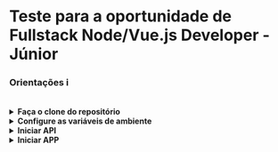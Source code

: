 # Teste para a oportunidade de Fullstack Node/Vue.js Developer - Júnior

### Orientações ℹ️

<br>

<details>
    <summary>
        <strong>Faça o clone do repositório</strong>
    </summary>
    Tendo o git instalado abra o terminal, cole e execute o código abaixo:

        git clone git@github.com:ts-dart/app-cf.git
</details>

<details>
    <summary>
        <strong>Configure as variáveis de ambiente</strong>
    </summary>
    No repositório local, no diretório api, cole e execute o código abaixo:

        cat > .env

Logo apos cole nesse mesmo terminal o código abaixo substituindo os valores por seus dados:

        DB_PASSWORD='digite a senha do seu banco de dados'
        HOSTNAME='digite o nome de usuário do seu banco de dados'
        DB_NAME='digite o nome do seu banco de dados'
        API_PORT='digite a para api'

apos colar o código tecle ctrl + z para salvar e sair do editor
</details>

<details>
    <summary>
        <strong>Iniciar API</strong>
    </summary>
    Dentro do diretorio raiz, cole e execute o código abaixo:

        npm run api
</details>

<details>
    <summary>
        <strong>Iniciar APP</strong>
    </summary>
    Dentro do diretorio raiz, cole e execute o código abaixo:

        npm run app
</details>
